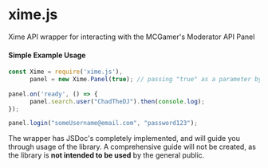 # xime.js

Xime API wrapper for interacting with the MCGamer's Moderator API Panel

#### Simple Example Usage
```js
const Xime = require('xime.js'),
      panel = new Xime.Panel(true); // passing "true" as a parameter bypasses 2FA for the account.
      
panel.on('ready', () => {
      panel.search.user("ChadTheDJ").then(console.log);
});

panel.login("someUsername@email.com", "password123");
```

The wrapper has JSDoc's completely implemented, and will guide you through usage of the library.
A comprehensive guide will not be created, as the library is **not intended to be used** by the general public. 
